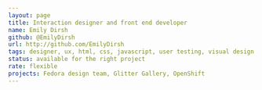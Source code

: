 ```yaml
---
layout: page
title: Interaction designer and front end developer
name: Emily Dirsh
github: @EmilyDirsh
url: http://github.com/EmilyDirsh
tags: designer, ux, html, css, javascript, user testing, visual design
status: available for the right project
rate: flexible
projects: Fedora design team, Glitter Gallery, OpenShift
---
```

